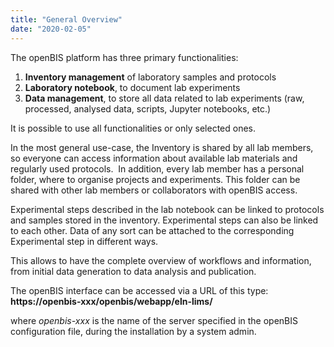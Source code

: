 ```yaml
---
title: "General Overview"
date: "2020-02-05"
---
```


  
The openBIS platform has three primary functionalities:  
  

1. **Inventory management** of laboratory samples and protocols
2. **Laboratory notebook**, to document lab experiments
3. **Data management**, to store all data related to lab experiments (raw, processed, analysed data, scripts, Jupyter notebooks, etc.)

  
It is possible to use all functionalities or only selected ones.  

In the most general use-case, the Inventory is shared by all lab members, so everyone can access information about available lab materials and regularly used protocols.  In addition, every lab member has a personal folder, where to organise projects and experiments. This folder can be shared with other lab members or collaborators with openBIS access.  
  

Experimental steps described in the lab notebook can be linked to protocols and samples stored in the inventory. Experimental steps can also be linked to each other. Data of any sort can be attached to the corresponding Experimental step in different ways.  
  

This allows to have the complete overview of workflows and information, from initial data generation to data analysis and publication.  
  

The openBIS interface can be accessed via a URL of this type: **https://openbis-xxx/openbis/webapp/eln-lims/**  
  

where _openbis-xxx_ is the name of the server specified in the openBIS configuration file, during the installation by a system admin.
